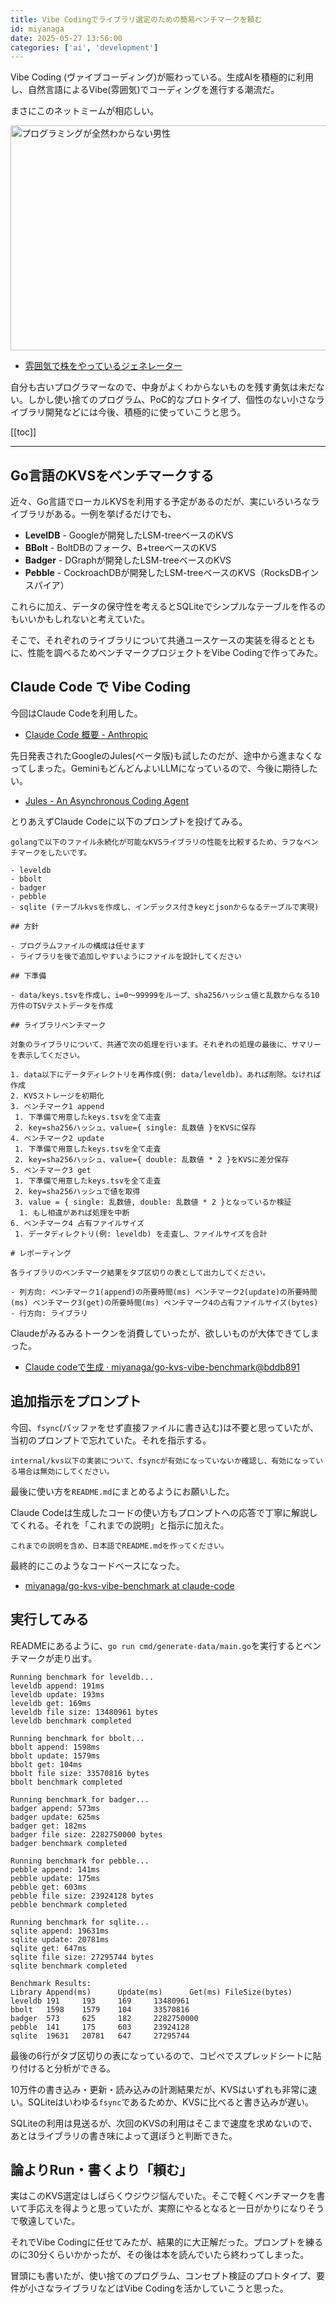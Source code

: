 ```yaml
---
title: Vibe Codingでライブラリ選定のための簡易ベンチマークを頼む
id: miyanaga
date: 2025-05-27 13:56:00
categories: ['ai', 'development']
---
```


Vibe Coding (ヴァイブコーディング)が賑わっている。生成AIを積極的に利用し、自然言語によるVibe(雰囲気)でコーディングを進行する潮流だ。

まさにこのネットミームが相応しい。

<img src="https://assets.ideamans.com/miyanaga/images/2025/05/programming-wakaranai-man.png" alt="プログラミングが全然わからない男性" width="600" height="360" />

- [雰囲気で株をやっているジェネレーター](https://potato4d.github.io/huniki_generator/?text=%E3%83%97%E3%83%AD%E3%82%B0%E3%83%A9%E3%83%9F%E3%83%B3%E3%82%B0)

自分も古いプログラマーなので、中身がよくわからないものを残す勇気は未だない。しかし使い捨てのプログラム、PoC的なプロトタイプ、個性のない小さなライブラリ開発などには今後、積極的に使っていこうと思う。

[[toc]]

---

## Go言語のKVSをベンチマークする

近々、Go言語でローカルKVSを利用する予定があるのだが、実にいろいろなライブラリがある。一例を挙げるだけでも、

- **LevelDB** - Googleが開発したLSM-treeベースのKVS
- **BBolt** - BoltDBのフォーク、B+treeベースのKVS
- **Badger** - DGraphが開発したLSM-treeベースのKVS
- **Pebble** - CockroachDBが開発したLSM-treeベースのKVS（RocksDBインスパイア）

これらに加え、データの保守性を考えるとSQLiteでシンプルなテーブルを作るのもいいかもしれないと考えていた。

そこで、それぞれのライブラリについて共通ユースケースの実装を得るとともに、性能を調べるためベンチマークプロジェクトをVibe Codingで作ってみた。

## Claude Code で Vibe Coding

今回はClaude Codeを利用した。

- [Claude Code 概要 - Anthropic](https://docs.anthropic.com/ja/docs/claude-code/overview)

先日発表されたGoogleのJules(ベータ版)も試したのだが、途中から進まなくなってしまった。GeminiもどんどんよいLLMになっているので、今後に期待したい。

- [Jules - An Asynchronous Coding Agent](https://jules.google/)

とりあえずClaude Codeに以下のプロンプトを投げてみる。

```
golangで以下のファイル永続化が可能なKVSライブラリの性能を比較するため、ラフなベンチマークをしたいです。

- leveldb
- bbolt
- badger
- pebble
- sqlite (テーブルkvsを作成し、インデックス付きkeyとjsonからなるテーブルで実現)

## 方針

- プログラムファイルの構成は任せます
- ライブラリを後で追加しやすいようにファイルを設計してください

## 下準備

- data/keys.tsvを作成し、i=0〜99999をループ、sha256ハッシュ値と乱数からなる10万件のTSVテストデータを作成

## ライブラリベンチマーク

対象のライブラリについて、共通で次の処理を行います。それぞれの処理の最後に、サマリーを表示してください。

1. data以下にデータディレクトリを再作成(例: data/leveldb)。あれば削除。なければ作成
2. KVSストレージを初期化
3. ベンチマーク1 append
 1. 下準備で用意したkeys.tsvを全て走査
 2. key=sha256ハッシュ、value={ single: 乱数値 }をKVSに保存
4. ベンチマーク2 update
 1. 下準備で用意したkeys.tsvを全て走査
 2. key=sha256ハッシュ、value={ double: 乱数値 * 2 }をKVSに差分保存
5. ベンチマーク3 get
 1. 下準備で用意したkeys.tsvを全て走査
 2. key=sha256ハッシュで値を取得
 3. value = { single: 乱数値, double: 乱数値 * 2 }となっているか検証
  1. もし相違があれば処理を中断
6. ベンチマーク4 占有ファイルサイズ
 1. データディレクトリ(例: leveldb) を走査し、ファイルサイズを合計

# レポーティング

各ライブラリのベンチマーク結果をタブ区切りの表として出力してください。

- 列方向: ベンチマーク1(append)の所要時間(ms) ベンチマーク2(update)の所要時間(ms) ベンチマーク3(get)の所要時間(ms) ベンチマーク4の占有ファイルサイズ(bytes)
- 行方向: ライブラリ
```

Claudeがみるみるトークンを消費していったが、欲しいものが大体できてしまった。

- [Claude codeで生成 · miyanaga/go-kvs-vibe-benchmark@bddb891](https://github.com/miyanaga/go-kvs-vibe-benchmark/commit/bddb8915be25bbf0d509d4c85422ac715d734e6d)

## 追加指示をプロンプト

今回、`fsync`(バッファをせず直接ファイルに書き込む)は不要と思っていたが、当初のプロンプトで忘れていた。それを指示する。

```
internal/kvs以下の実装について、fsyncが有効になっていないか確認し、有効になっている場合は無効にしてください。
```

最後に使い方を`README.md`にまとめるようにお願いした。

Claude Codeは生成したコードの使い方もプロンプトへの応答で丁寧に解説してくれる。それを「これまでの説明」と指示に加えた。

```
これまでの説明を含め、日本語でREADME.mdを作ってください。
```

最終的にこのようなコードベースになった。

- [miyanaga/go-kvs-vibe-benchmark at claude-code](https://github.com/miyanaga/go-kvs-vibe-benchmark/tree/claude-code)

## 実行してみる

READMEにあるように、`go run cmd/generate-data/main.go`を実行するとベンチマークが走り出す。

```
Running benchmark for leveldb...
leveldb append: 191ms
leveldb update: 193ms
leveldb get: 169ms
leveldb file size: 13480961 bytes
leveldb benchmark completed

Running benchmark for bbolt...
bbolt append: 1598ms
bbolt update: 1579ms
bbolt get: 104ms
bbolt file size: 33570816 bytes
bbolt benchmark completed

Running benchmark for badger...
badger append: 573ms
badger update: 625ms
badger get: 182ms
badger file size: 2282750000 bytes
badger benchmark completed

Running benchmark for pebble...
pebble append: 141ms
pebble update: 175ms
pebble get: 603ms
pebble file size: 23924128 bytes
pebble benchmark completed

Running benchmark for sqlite...
sqlite append: 19631ms
sqlite update: 20781ms
sqlite get: 647ms
sqlite file size: 27295744 bytes
sqlite benchmark completed

Benchmark Results:
Library Append(ms)      Update(ms)      Get(ms) FileSize(bytes)
leveldb 191     193     169     13480961
bbolt   1598    1579    104     33570816
badger  573     625     182     2282750000
pebble  141     175     603     23924128
sqlite  19631   20781   647     27295744
```

最後の6行がタブ区切りの表になっているので、コピペでスプレッドシートに貼り付けると分析ができる。

10万件の書き込み・更新・読み込みの計測結果だが、KVSはいずれも非常に速い。SQLiteはいわゆる`fsync`であるためか、KVSに比べると書き込みが遅い。

SQLiteの利用は見送るが、次回のKVSの利用はそこまで速度を求めないので、あとはライブラリの書き味によって選ぼうと判断できた。

## 論よりRun・書くより「頼む」

実はこのKVS選定はしばらくウジウジ悩んでいた。そこで軽くベンチマークを書いて手応えを得ようと思っていたが、実際にやるとなると一日がかりになりそうで敬遠していた。

それでVibe Codingに任せてみたが、結果的に大正解だった。プロンプトを練るのに30分くらいかかったが、その後は本を読んでいたら終わってしまった。

冒頭にも書いたが、使い捨てのプログラム、コンセプト検証のプロトタイプ、要件が小さなライブラリなどはVibe Codingを活かしていこうと思った。
